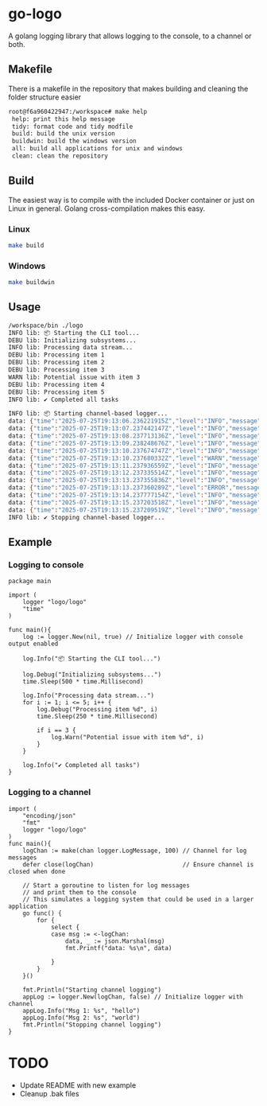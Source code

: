# go-logo
A golang logging library that allows logging to the console, to a channel or both.

## Makefile
There is a makefile in the repository that makes building and cleaning the folder structure easier

```bash
root@f6a960422947:/workspace# make help
 help: print this help message
 tidy: format code and tidy modfile
 build: build the unix version
 buildwin: build the windows version
 all: build all applications for unix and windows
 clean: clean the repository
```

## Build
The easiest way is to compile with the included Docker container or just on Linux in general. Golang cross-compilation makes this easy.
### Linux
```bash
make build
```

### Windows
```bash
make buildwin
```

## Usage
```bash
/workspace/bin ./logo
INFO lib: 📦 Starting the CLI tool...
DEBU lib: Initializing subsystems...
INFO lib: Processing data stream...
DEBU lib: Processing item 1
DEBU lib: Processing item 2
DEBU lib: Processing item 3
WARN lib: Potential issue with item 3
DEBU lib: Processing item 4
DEBU lib: Processing item 5
INFO lib: ✔️ Completed all tasks

INFO lib: 📦 Starting channel-based logger...
data: {"time":"2025-07-25T19:13:06.236221915Z","level":"INFO","message":"Heartbeat 1"}
data: {"time":"2025-07-25T19:13:07.237442147Z","level":"INFO","message":"Heartbeat 2"}
data: {"time":"2025-07-25T19:13:08.237713136Z","level":"INFO","message":"Heartbeat 3"}
data: {"time":"2025-07-25T19:13:09.238248676Z","level":"INFO","message":"Heartbeat 4"}
data: {"time":"2025-07-25T19:13:10.237674747Z","level":"INFO","message":"Heartbeat 5"}
data: {"time":"2025-07-25T19:13:10.237680332Z","level":"WARN","message":"Slow operation detected"}
data: {"time":"2025-07-25T19:13:11.237936559Z","level":"INFO","message":"Heartbeat 6"}
data: {"time":"2025-07-25T19:13:12.237335514Z","level":"INFO","message":"Heartbeat 7"}
data: {"time":"2025-07-25T19:13:13.237355836Z","level":"INFO","message":"Heartbeat 8"}
data: {"time":"2025-07-25T19:13:13.237360289Z","level":"ERROR","message":"Something went wrong"}
data: {"time":"2025-07-25T19:13:14.237777154Z","level":"INFO","message":"Heartbeat 9"}
data: {"time":"2025-07-25T19:13:15.237203518Z","level":"INFO","message":"Heartbeat 10"}
data: {"time":"2025-07-25T19:13:15.237209519Z","level":"INFO","message":"Shutting down logging loop"}
INFO lib: ✔️ Stopping channel-based logger...
```

## Example
### Logging to console
```golang
package main

import (
	logger "logo/logo"
    "time"
)

func main(){
    log := logger.New(nil, true) // Initialize logger with console output enabled

    log.Info("📦 Starting the CLI tool...")

    log.Debug("Initializing subsystems...")
    time.Sleep(500 * time.Millisecond)

    log.Info("Processing data stream...")
    for i := 1; i <= 5; i++ {
        log.Debug("Processing item %d", i)
        time.Sleep(250 * time.Millisecond)

        if i == 3 {
            log.Warn("Potential issue with item %d", i)
        }
    }

    log.Info("✔️ Completed all tasks")
}
```

### Logging to a channel
```golang
import (
    "encoding/json"
	"fmt"
	logger "logo/logo"
)
func main(){
    logChan := make(chan logger.LogMessage, 100) // Channel for log messages
	defer close(logChan)                         // Ensure channel is closed when done

	// Start a goroutine to listen for log messages
	// and print them to the console
	// This simulates a logging system that could be used in a larger application
	go func() {
		for {
			select {
			case msg := <-logChan:
				data, _ := json.Marshal(msg)
				fmt.Printf("data: %s\n", data)

			}
		}
	}()

    fmt.Println("Starting channel logging")
	appLog := logger.New(logChan, false) // Initialize logger with channel
	appLog.Info("Msg 1: %s", "hello")
    appLog.Info("Msg 2: %s", "world")
    fmt.Println("Stopping channel logging")
}
```

# TODO
- Update README with new example
- Cleanup .bak files